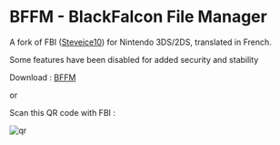 # BFFM - BlackFalcon File Manager

A fork of FBI ([Steveice10](https://github.com/Steveice10/FBI)) for Nintendo 3DS/2DS, translated in French. 

Some features have been disabled for added security and stability

Download : [BFFM](https://github.com/BlackFalcon1961/BFFM-BlackFalconFileManager/releases/tag/BFFM)

or

Scan this QR code with FBI :

![qr](https://user-images.githubusercontent.com/60007836/130388073-0c01dca7-b98d-46fc-be9c-e1fab159f4ba.png)